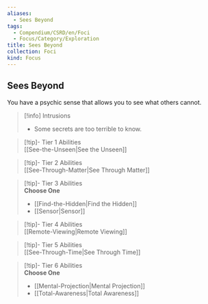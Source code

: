 ```yaml
---
aliases:
  - Sees Beyond
tags:
  - Compendium/CSRD/en/Foci
  - Focus/Category/Exploration
title: Sees Beyond
collection: Foci
kind: Focus
---
```

## Sees Beyond  
You have a psychic sense that allows you to see what others cannot.  

>[!info] Intrusions  
>- Some secrets are too terrible to know.  


>[!tip]- Tier 1 Abilities  
> [[See-the-Unseen|See the Unseen]]  


>[!tip]- Tier 2 Abilities  
> [[See-Through-Matter|See Through Matter]]  


>[!tip]- Tier 3 Abilities  
> **Choose One**  
>- [[Find-the-Hidden|Find the Hidden]]  
>- [[Sensor|Sensor]]  


>[!tip]- Tier 4 Abilities  
> [[Remote-Viewing|Remote Viewing]]  


>[!tip]- Tier 5 Abilities  
> [[See-Through-Time|See Through Time]]  


>[!tip]- Tier 6 Abilities  
> **Choose One**  
>- [[Mental-Projection|Mental Projection]]  
>- [[Total-Awareness|Total Awareness]]